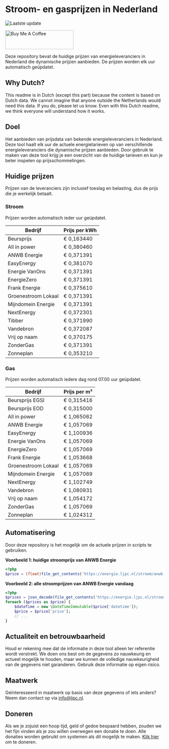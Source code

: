 # Stroom- en gasprijzen in Nederland

![Laatste update](https://img.shields.io/badge/laatste%20update-2023--06--25%2021%3A00%20CET-brightgreen)

<a href="https://www.buymeacoffee.com/Lars-" target="_blank"><img src="https://cdn.buymeacoffee.com/buttons/v2/default-orange.png" alt="Buy Me A Coffee" height="60" style="height: 60px !important;width: 217px !important;" ></a>

Deze repository bevat de huidige prijzen van energieleveranciers in Nederland die dynamische prijzen aanbieden. De prijzen worden elk uur automatisch geüpdatet.

## Why Dutch?

This readme is in Dutch (except this part) because the content is based on Dutch data. We cannot imagine that anyone outside the Netherlands would need this data. If you do, please let us know. Even with this Dutch readme, we think
everyone will understand how it works.

## Doel

Het aanbieden van prijsdata van bekende energieleveranciers in Nederland. Deze tool haalt elk uur de actuele energietarieven op van verschillende energieleveranciers die dynamische prijzen aanbieden. Door gebruik te maken van deze tool
krijg je een overzicht van de huidige tarieven en kun je beter inspelen op prijsschommelingen.

## Huidige prijzen

Prijzen van de leveranciers zijn inclusief toeslag en belasting, dus de prijs die je werkelijk betaalt.

### Stroom

Prijzen worden automatisch ieder uur geüpdatet.

 Bedrijf | Prijs per kWh 
---------|---------------
Beursprijs | € 0,163440
All in power | € 0,380460
ANWB Energie | € 0,371391
EasyEnergy | € 0,381070
Energie VanOns | € 0,371391
EnergieZero | € 0,371391
Frank Energie | € 0,375610
Groenestroom Lokaal | € 0,371391
Mijndomein Energie | € 0,371391
NextEnergy | € 0,372301
Tibber | € 0,371990
Vandebron | € 0,372087
Vrij op naam | € 0,370175
ZonderGas | € 0,371391
Zonneplan | € 0,353210


### Gas

Prijzen worden automatisch iedere dag rond 07.00 uur geüpdatet.

 Bedrijf | Prijs per m³ 
---------|--------------
Beursprijs EGSI | € 0,315416
Beursprijs EOD | € 0,315000
All in power | € 1,065062
ANWB Energie | € 1,057069
EasyEnergy | € 1,100936
Energie VanOns | € 1,057069
EnergieZero | € 1,057069
Frank Energie | € 1,053668
Groenestroom Lokaal | € 1,057069
Mijndomein Energie | € 1,057069
NextEnergy | € 1,102749
Vandebron | € 1,080931
Vrij op naam | € 1,054172
ZonderGas | € 1,057069
Zonneplan | € 1,024312


## Automatisering

Door deze repository is het mogelijk om de actuele prijzen in scripts te gebruiken.

**Voorbeeld 1: huidige stroomprijs van ANWB Energie**

```php
<?php
$price = (float)file_get_contents('https://energie.ljpc.nl/stroom/anwb-energie-nu.txt');

```

**Voorbeeld 2: alle stroomprijzen van ANWB Energie vandaag**

```php
<?php
$prices = json_decode(file_get_contents('https://energie.ljpc.nl/stroom/all-in-power-vandaag.json'),true);
foreach ($prices as $price) {
    $dateTime = new \DateTimeImmutable($price['datetime']);
    $price = $price['price'];
    // ...
}
```

## Actualiteit en betrouwbaarheid

Houd er rekening mee dat de informatie in deze tool alleen ter referentie wordt verstrekt. We doen ons best om de gegevens zo nauwkeurig en actueel mogelijk te houden, maar we kunnen de volledige nauwkeurigheid van de gegevens niet
garanderen. Gebruik deze informatie op eigen risico.

## Maatwerk

Geïnteresseerd in maatwerk op basis van deze gegevens of iets anders? Neem dan contact op
via [info@ljpc.nl](mailto:info@ljpc.nl?subject=Energie%20prijzen).

## Doneren

Als we je zojuist een hoop tijd, geld of gedoe bespaard hebben, zouden we het fijn vinden als je zou willen overwegen een
donatie te doen. Alle donaties worden gebruikt om systemen als dit mogelijk te
maken. [Klik hier](https://www.buymeacoffee.com/Lars-) om te doneren.
